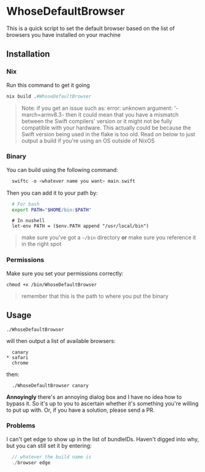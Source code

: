 # WhoseDefaultBrowser


This is a quick script to set the default browser based on the list of browsers you have installed on your machine

## Installation

### Nix

Run this command to get it going

```nix
nix build .#WhoseDefaultBrowser
```

> Note: if you get an issue such as: error: unknown argument: '-march=armv8.3-
then it could mean that you have a mismatch between the Swift compilers' version or it might not be fully compatible with your hardware. This actually could be because the Swift version being used in the flake is too old. 
Read on below to just output a build if you're using an OS outside of NixOS

### Binary
You can build using the following command: 

```swift
  swiftc -o <whatever name you want> main.swift
```


Then you can add it to your path by: 

```bash
  # For bash
  export PATH="$HOME/bin:$PATH"
```

```nushell
  # In nushell
  let-env PATH = ($env.PATH append "/usr/local/bin")
```

> make sure you've got a `~/bin` directory **or** make sure you reference it in the right spot

### Permissions

Make sure you set your permissions correctly:

`chmod +x /bin/WhoseDefaultBrowser`

> remember that this is the path to where you put the binary 

## Usage


```
./WhoseDefaultBrowser  
```

will then output a list of available browsers: 
```
  canary
* safari
  chrome 
```

then:
```
  ./WhoseDefaultBrowser canary
```

**Annoyingly** there's an annoying dialog box and I have no idea how to bypass it. So it's up to you to ascertain whether it's something you're willing to put up with. Or, if you have a solution, please send a PR.


### Problems

I can't get edge to show up in the list of bundleIDs. Haven't digged into why, but you can still set it by entering:

```swift
  // whatever the build name is 
  ./browser edge
```
